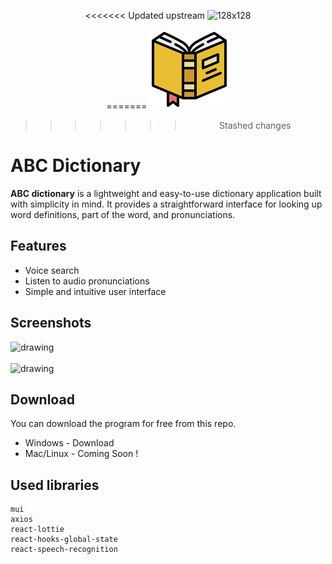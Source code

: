<center>

<<<<<<< Updated upstream
 ![128x128](https://github.com/Kawyanethma/ABC_dictionary/assets/92635894/951b0e93-8ba3-4195-b980-ccfcd4c2f61f)

=======
 ![alt logo](128x128.png) 
 
>>>>>>> Stashed changes
 </center>

# ABC Dictionary

**ABC dictionary** is a lightweight and easy-to-use dictionary application built with simplicity in mind. It provides a straightforward interface for looking up word definitions, part of the word, and pronunciations.

## Features

- Voice search
- Listen to audio pronunciations
- Simple and intuitive user interface

## Screenshots

<img src="https://github.com/Kawyanethma/ABC_dictionary/assets/92635894/5dc8f846-7f26-4d50-a1f9-88dd5e6e04b9" alt="drawing" width="400">
<br/> <br/>
<img src="https://github.com/Kawyanethma/ABC_dictionary/assets/92635894/a4b4ee4b-3c57-4fb1-8157-c5aedf3050a5" alt="drawing" width="400">

## Download

You can download the program for free from this repo.

- Windows - Download
- Mac/Linux - Coming Soon !

## Used libraries

```
mui
axios
react-lottie
react-hooks-global-state
react-speech-recognition
```

